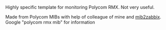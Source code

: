 Highly specific template for monitoring Polycom RMX. Not very useful.

Made from Polycom MIBs with help of colleague of mine and [mib2zabbix](https://github.com/zabbix-tools/mib2zabbix). Google "polycom rmx mib" for information
